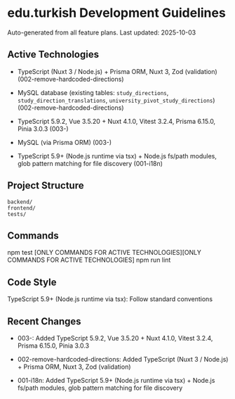 # edu.turkish Development Guidelines

Auto-generated from all feature plans. Last updated: 2025-10-03

## Active Technologies
- TypeScript (Nuxt 3 / Node.js) + Prisma ORM, Nuxt 3, Zod (validation) (002-remove-hardcoded-directions)
- MySQL database (existing tables: `study_directions`, `study_direction_translations`, `university_pivot_study_directions`) (002-remove-hardcoded-directions)
- TypeScript 5.9.2, Vue 3.5.20 + Nuxt 4.1.0, Vitest 3.2.4, Prisma 6.15.0, Pinia 3.0.3 (003-)
- MySQL (via Prisma ORM) (003-)

- TypeScript 5.9+ (Node.js runtime via tsx) + Node.js fs/path modules, glob pattern matching for file discovery (001-i18n)

## Project Structure

```
backend/
frontend/
tests/
```

## Commands

npm test [ONLY COMMANDS FOR ACTIVE TECHNOLOGIES][ONLY COMMANDS FOR ACTIVE TECHNOLOGIES] npm run lint

## Code Style

TypeScript 5.9+ (Node.js runtime via tsx): Follow standard conventions

## Recent Changes
- 003-: Added TypeScript 5.9.2, Vue 3.5.20 + Nuxt 4.1.0, Vitest 3.2.4, Prisma 6.15.0, Pinia 3.0.3
- 002-remove-hardcoded-directions: Added TypeScript (Nuxt 3 / Node.js) + Prisma ORM, Nuxt 3, Zod (validation)

- 001-i18n: Added TypeScript 5.9+ (Node.js runtime via tsx) + Node.js fs/path modules, glob pattern matching for file discovery

<!-- MANUAL ADDITIONS START -->
<!-- MANUAL ADDITIONS END -->
